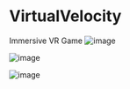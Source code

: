 # VirtualVelocity

Immersive VR Game
![image](https://github.com/radhikaa-gupta/VirtualVelocity/assets/123308047/31af5c60-a523-4b74-8777-6de1591e242a)

![image](https://github.com/radhikaa-gupta/VirtualVelocity/assets/123308047/7e5e1f01-78ff-4d5c-a0d4-10a40248cb8a)

![image](https://github.com/radhikaa-gupta/VirtualVelocity/assets/123308047/fa672a44-a86d-4c99-a303-41f66995515b)


